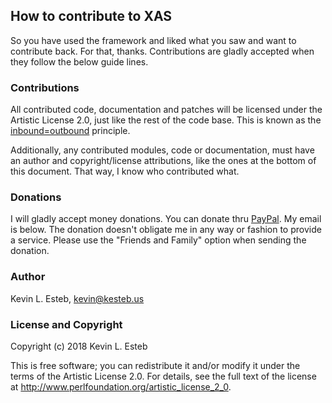 ﻿
## **How to contribute to XAS**

So you have used the framework and liked what you saw and want to contribute back. For that, thanks. Contributions are gladly accepted when they follow the below guide lines.

### **Contributions**

All contributed code, documentation and patches will be licensed under the Artistic License 2.0, just like the rest of the code base. This is known as the [​inbound=outbound](http://ebb.org/bkuhn/blog/2014/06/09/do-not-need-cla.html) principle.

Additionally, any contributed modules, code or documentation, must have an author and copyright/license attributions, like the ones at the bottom of this document. That way, I know who contributed what.

### **Donations**

I will gladly accept money donations. You can donate thru [​PayPal](https://www.paypal.com/home). My email is below. The donation doesn't obligate me in any way or fashion to provide a service. Please use the "Friends and Family" option when sending the donation.

### **Author**

Kevin L. Esteb, <kevin@kesteb.us>

### **License and Copyright**

Copyright (c) 2018 Kevin L. Esteb

This is free software; you can redistribute it and/or modify it under the terms of the Artistic License 2.0. For details, see the full text of the license at ​http://www.perlfoundation.org/artistic_license_2_0.
